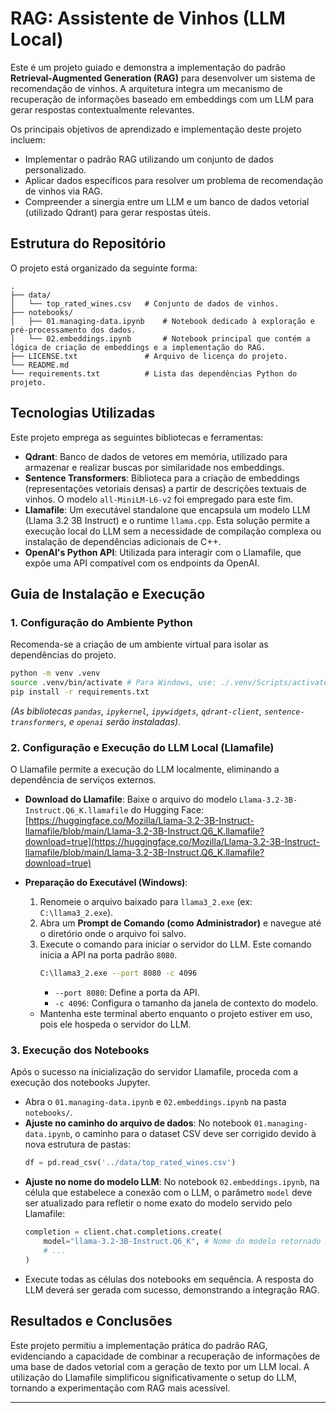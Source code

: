 # RAG: Assistente de Vinhos (LLM Local)

Este é um projeto guiado e demonstra a implementação do padrão **Retrieval-Augmented Generation (RAG)** para desenvolver um sistema de recomendação de vinhos. A arquitetura integra um mecanismo de recuperação de informações baseado em embeddings com um LLM para gerar respostas contextualmente relevantes.

Os principais objetivos de aprendizado e implementação deste projeto incluem:
* Implementar o padrão RAG utilizando um conjunto de dados personalizado.
* Aplicar dados específicos para resolver um problema de recomendação de vinhos via RAG.
* Compreender a sinergia entre um LLM e um banco de dados vetorial (utilizado Qdrant) para gerar respostas úteis.

## Estrutura do Repositório

O projeto está organizado da seguinte forma:

```
.
├── data/
│   └── top_rated_wines.csv   # Conjunto de dados de vinhos.
├── notebooks/
│   ├── 01.managing-data.ipynb    # Notebook dedicado à exploração e pré-processamento dos dados.
│   └── 02.embeddings.ipynb       # Notebook principal que contém a lógica de criação de embeddings e a implementação do RAG.
├── LICENSE.txt               # Arquivo de licença do projeto.
└── README.md
└── requirements.txt          # Lista das dependências Python do projeto.

```

## Tecnologias Utilizadas
Este projeto emprega as seguintes bibliotecas e ferramentas:
* **Qdrant**: Banco de dados de vetores em memória, utilizado para armazenar e realizar buscas por similaridade nos embeddings.
* **Sentence Transformers**: Biblioteca para a criação de embeddings (representações vetoriais densas) a partir de descrições textuais de vinhos. O modelo `all-MiniLM-L6-v2` foi empregado para este fim.
* **Llamafile**: Um executável standalone que encapsula um modelo LLM (Llama 3.2 3B Instruct) e o runtime `llama.cpp`. Esta solução permite a execução local do LLM sem a necessidade de compilação complexa ou instalação de dependências adicionais de C++.
* **OpenAI's Python API**: Utilizada para interagir com o Llamafile, que expõe uma API compatível com os endpoints da OpenAI.

## Guia de Instalação e Execução

### 1. Configuração do Ambiente Python

Recomenda-se a criação de um ambiente virtual para isolar as dependências do projeto.

```bash
python -m venv .venv
source .venv/bin/activate # Para Windows, use: ./.venv/Scripts/activate
pip install -r requirements.txt
```
*(As bibliotecas `pandas`, `ipykernel`, `ipywidgets`, `qdrant-client`, `sentence-transformers`, e `openai` serão instaladas).*

### 2. Configuração e Execução do LLM Local (Llamafile)

O Llamafile permite a execução do LLM localmente, eliminando a dependência de serviços externos.

* **Download do Llamafile**:
    Baixe o arquivo do modelo `Llama-3.2-3B-Instruct.Q6_K.llamafile` do Hugging Face:
    [https://huggingface.co/Mozilla/Llama-3.2-3B-Instruct-llamafile/blob/main/Llama-3.2-3B-Instruct.Q6_K.llamafile?download=true](https://huggingface.co/Mozilla/Llama-3.2-3B-Instruct-llamafile/blob/main/Llama-3.2-3B-Instruct.Q6_K.llamafile?download=true)

* **Preparação do Executável (Windows)**:
    1.  Renomeie o arquivo baixado para `llama3_2.exe` (ex: `C:\llama3_2.exe`).
    2.  Abra um **Prompt de Comando (como Administrador)** e navegue até o diretório onde o arquivo foi salvo.
    3.  Execute o comando para iniciar o servidor do LLM. Este comando inicia a API na porta padrão `8080`.
        ```bash
        C:\llama3_2.exe --port 8080 -c 4096
        ```
        * `--port 8080`: Define a porta da API.
        * `-c 4096`: Configura o tamanho da janela de contexto do modelo.
    * Mantenha este terminal aberto enquanto o projeto estiver em uso, pois ele hospeda o servidor do LLM.

### 3. Execução dos Notebooks

Após o sucesso na inicialização do servidor Llamafile, proceda com a execução dos notebooks Jupyter.

* Abra o `01.managing-data.ipynb` e `02.embeddings.ipynb` na pasta `notebooks/`.
* **Ajuste no caminho do arquivo de dados**: No notebook `01.managing-data.ipynb`, o caminho para o dataset CSV deve ser corrigido devido à nova estrutura de pastas:
    ```python
    df = pd.read_csv('../data/top_rated_wines.csv')
    ```
* **Ajuste no nome do modelo LLM**: No notebook `02.embeddings.ipynb`, na célula que estabelece a conexão com o LLM, o parâmetro `model` deve ser atualizado para refletir o nome exato do modelo servido pelo Llamafile:
    ```python
    completion = client.chat.completions.create(
        model="llama-3.2-3B-Instruct.Q6_K", # Nome do modelo retornado pelo Llamafile
        # ...
    )
    ```
* Execute todas as células dos notebooks em sequência. A resposta do LLM deverá ser gerada com sucesso, demonstrando a integração RAG.

## Resultados e Conclusões

Este projeto permitiu a implementação prática do padrão RAG, evidenciando a capacidade de combinar a recuperação de informações de uma base de dados vetorial com a geração de texto por um LLM local. A utilização do Llamafile simplificou significativamente o setup do LLM, tornando a experimentação com RAG mais acessível.

---

